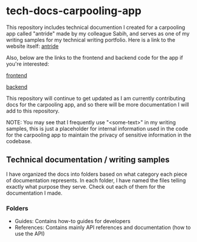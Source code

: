 # tech-docs-carpooling-app

This repository includes technical documention I created for a carpooling app called "antride" made by my colleague Sabih, and serves as one of my writing samples for my technical writing portfolio. 
Here is a link to the website itself:
[antride](https://ant-ride-1dvw.vercel.app/)

Also, below are the links to the frontend and backend code for the app if you're interested:

[frontend](https://github.com/kleenkanteen/ant-ride-backend/)

[backend](https://github.com/kleenkanteen/ant-ride)

This repository will continue to get updated as I am currently contributing docs for the carpooling app, and so there will be more documentation I will add to this repository.

NOTE: You may see that I frequently use "\<some-text\>" in my writing samples, this is just a placeholder for internal information used in the code for the carpooling app to maintain the privacy of sensitive
information in the codebase.

## Technical documentation / writing samples ##
I have organized the docs into folders based on what category each piece of documentation represents.
In each folder, I have named the files telling exactly what purpose they serve. Check out each of them for
the documentation I made.

### Folders ###
- Guides: Contains how-to guides for developers
- References: Contains mainly API references and documentation (how to use the API)
